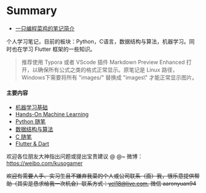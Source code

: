 # Summary



+ [一只编程菜鸡的笔记简介](https://github.com/TsaoLun/Notes)

个人学习笔记，目前的板块：Python，C语言，数据结构与算法，机器学习。同时也在学习 Flutter 框架的一些知识。

> 推荐使用 Typora 或者 VScode 插件 Markdown Preview Enhanced 打开，以确保所有公式之类的格式正常显示。原笔记是 Linux 路径，Windows下需要将所有 "images/" 替换成 "images\\" 才能正常显示图片。



#### 主要内容

+ [机器学习基础](ML基础教程笔记.md)
+ [Hands-On Machine Learning](Machine_Learning.md)
+ [Python 随笔](Python随笔.md)
+ [数据结构与算法](Data_Structure.md)
+ [C 随笔](C随笔.md)
+ [Flutter & Dart](https://github.com/TsaoLun/Notes/tree/master/dartlib)



欢迎各位朋友大神指出问题或提出宝贵建议 @ @~ 微博：https://weibo.com/kusogamer 

~~欢迎有需要人手、实习生且不嫌弃我菜的个人或公司联系（面）我，很乐意提供帮助（其实是恳求给我一次机会）联系方式：ycl18@live.com, 微信 aaronyuan94~~



